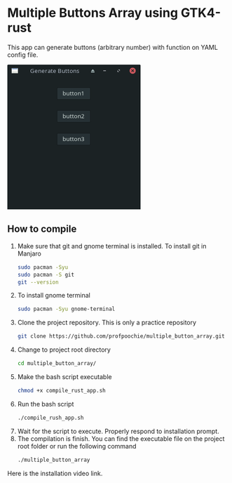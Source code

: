 # Multiple Buttons Array using GTK4-rust

This app can generate buttons (arbitrary number) with function on YAML config file.

![Screenshot](generate_buttons.png)

## How to compile
1. Make sure that git and gnome terminal is installed. To install git in Manjaro 
    ```bash
    sudo pacman -Syu
    sudo pacman -S git
    git --version
    ```
2. To install gnome terminal
    ```bash
    sudo pacman -Syu gnome-terminal
    ```
3. Clone the project repository. This is only a practice repository
    ```bash
    git clone https://github.com/profpoochie/multiple_button_array.git
    ```
4. Change to project root directory
    ```bash
    cd multiple_button_array/
    ```
5. Make the bash script executable
    ```bash
    chmod +x compile_rust_app.sh
    ```
6. Run the bash script
    ```bash
    ./compile_rush_app.sh
    ```
7. Wait for the script to execute. Properly respond to installation prompt.
8. The compilation is finish. You can find the executable file on the project root folder or run the following command
    ```bash
    ./multiple_button_array
    ```

Here is the installation video link.
